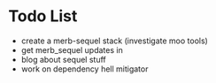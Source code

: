 Todo List
=============

* create a merb-sequel stack (investigate moo tools)
* get merb_sequel updates in
* blog about sequel stuff
* work on dependency hell mitigator
